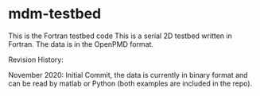 # mdm-testbed
This is the Fortran testbed code
This is a serial 2D testbed written in Fortran.  The data is in the OpenPMD format.


Revision History:

November 2020: Initial Commit, the data is currently in binary format and can be read by matlab or Python (both examples are included in the repo).


